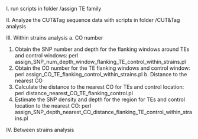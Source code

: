 I. run scripts in folder /assign TE family

II. Analyze the CUT&Tag sequence data with scripts in folder /CUT&Tag analysis

III. Within strains analysis
a. CO number
1. Obtain the SNP number and depth for the flanking windows around TEs and control windows: perl assign_SNP_num_depth_window_flanking_TE_control_within_strains.pl
2. Obtain the CO number for the TE flanking windows and control window: perl assign_CO_TE_flanking_control_within_strains.pl
b. Distance to the nearest CO
1. Calculate the distance to the nearest CO for TEs and control location: perl distance_nearest_CO_TE_flanking_control.pl
2. Estimate the SNP density and depth for the region for TEs and control location to the nearest CO: perl assign_SNP_depth_nearest_CO_distance_flanking_TE_control_within_strains.pl 

IV. Between strains analysis

